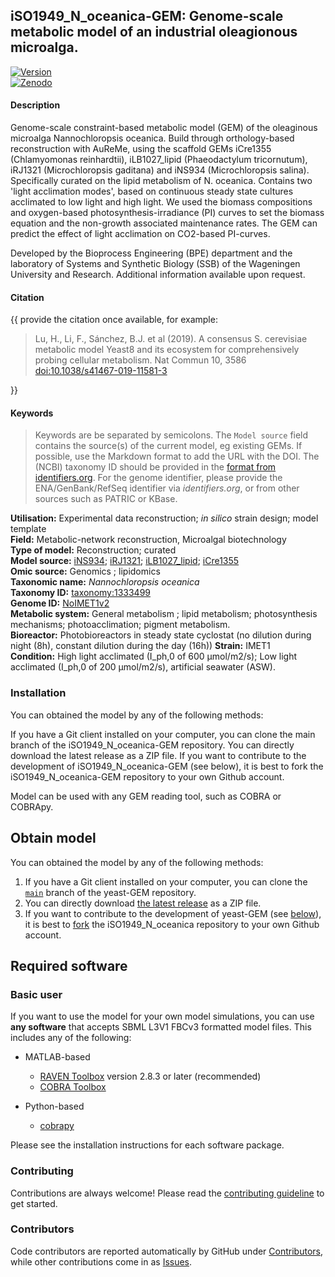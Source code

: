 ## iSO1949_N_oceanica-GEM: Genome-scale metabolic model of an industrial oleagionous microalga.

[![Version](https://badge.fury.io/gh/SSB_WUR%2FiSO1949_N_oceanica-GEM.svg)](https://badge.fury.io/gh/SSB_WUR/iSO1949_N_oceanica-GEM)  
[![Zenodo](https://zenodo.org/badge/1065827.svg)](https://zenodo.org/records/10658527)  

#### Description

Genome-scale constraint-based metabolic model (GEM) of the oleaginous microalga Nannochloropsis oceanica. Build through orthology-based reconstruction with AuReMe, using the scaffold GEMs iCre1355 (Chlamyomonas reinhardtii), iLB1027_lipid (Phaeodactylum tricornutum), iRJ1321 (Microchloropsis gaditana) and iNS934 (Microchloropsis salina). Specifically curated on the lipid metabolism of N. oceanica. Contains two 'light acclimation modes', based on continuous steady state cultures acclimated to low light and high light. We used the biomass compositions and oxygen-based photosynthesis-irradiance (PI) curves to set the biomass equation and the non-growth associated maintenance rates. The GEM can predict the effect of light acclimation on CO2-based PI-curves.

Developed by the Bioprocess Engineering (BPE) department and the laboratory of Systems and Synthetic Biology (SSB) of the Wageningen University and Research. Additional information available upon request.

#### Citation

{{ provide the citation once available, for example:
  > Lu, H., Li, F., Sánchez, B.J. et al (2019). A consensus S. cerevisiae metabolic model Yeast8 and its ecosystem for comprehensively probing cellular metabolism. Nat Commun 10, 3586 [doi:10.1038/s41467-019-11581-3](https://doi.org/10.1038/s41467-019-11581-3)

}}


#### Keywords

> Keywords are be separated by semicolons.
> The `Model source` field contains the source(s) of the current model, eg existing GEMs. If possible, use the Markdown format to add the URL with the DOI. The (NCBI) taxonomy ID should be provided in the [format from identifiers.org](https://registry.identifiers.org/registry/taxonomy). For the genome identifier, please provide the ENA/GenBank/RefSeq identifier via *identifiers.org*, or from other sources such as PATRIC or KBase.  

**Utilisation:** Experimental data reconstruction; _in silico_ strain design; model template  
**Field:** Metabolic-network reconstruction, Microalgal biotechnology  
**Type of model:** Reconstruction; curated  
**Model source:** [iNS934](http://doi.org/10.1186/s12918-017-0441-1); [iRJ1321](http://doi.org/10.1016/j.algal.2017.08.014); [iLB1027_lipid](http://doi.org/10.1371/journal.pone.0155038); [iCre1355](http://doi.org/10.1111/tpj.13059)  
**Omic source:** Genomics ; lipidomics  
**Taxonomic name:** _Nannochloropsis oceanica_  
**Taxonomy ID:** [taxonomy:1333499](https://identifiers.org/taxonomy:1333499)  
**Genome ID:** [NoIMET1v2]([http://nandesyn.single-cell.cn/analysis/7)  
**Metabolic system:** General metabolism ; lipid metabolism; photosynthesis mechanisms; photoacclimation; pigment metabolism.  
**Bioreactor:**   Photobioreactors in steady state cyclostat (no dilution during night (8h), constant dilution during the day (16h))
**Strain:** IMET1  
**Condition:** High light acclimated (I_ph,0 of 600 µmol/m2/s); Low light acclimated (I_ph,0 of 200 µmol/m2/s), artificial seawater (ASW).  


### Installation

You can obtained the model by any of the following methods:

If you have a Git client installed on your computer, you can clone the main branch of the iSO1949_N_oceanica-GEM repository.
You can directly download the latest release as a ZIP file.
If you want to contribute to the development of iSO1949_N_oceanica-GEM (see below), it is best to fork the iSO1949_N_oceanica-GEM repository to your own Github account.

Model can be used with any GEM reading tool, such as COBRA or COBRApy.

## Obtain model

You can obtained the model by any of the following methods:
1. If you have a Git client installed on your computer, you can clone the [`main`](https://github.com/svooss/iSO1949_N_oceanica-GEM) branch of the yeast-GEM repository.
2. You can directly download [the latest release](https://github.com/svooss/iSO1949_N_oceanica-GEM/releases) as a ZIP file.
3. If you want to contribute to the development of yeast-GEM (see [below](#below)), it is best to [fork](https://github.com/svooss/iSO1949_N_oceanica-GEM/fork) the iSO1949_N_oceanica repository to your own Github account.

## Required software

### Basic user

If you want to use the model for your own model simulations, you can use **any software** that accepts SBML L3V1 FBCv3 formatted model files. This includes any of the following:
* MATLAB-based
  * [RAVEN Toolbox](https://github.com/SysBioChalmers/RAVEN) version 2.8.3 or later (recommended)  
  * [COBRA Toolbox](https://github.com/opencobra/cobratoolbox)

* Python-based
  * [cobrapy](https://github.com/opencobra/cobrapy)  

Please see the installation instructions for each software package.

### Contributing

Contributions are always welcome! Please read the [contributing guideline](.github/CONTRIBUTING.md) to get started.


### Contributors

Code contributors are reported automatically by GitHub under [Contributors](https://github.com/svooss/iSO1949_N_oceanica-GEM/graphs/contributors), while other contributions come in as [Issues](https://github.com/iSO1949_N_oceanica-GEM/issues).
